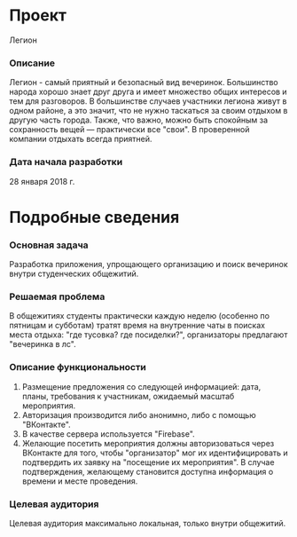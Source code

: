 # Проект
Легион

### Описание
Легион - самый приятный и безопасный вид вечеринок. Большинство народа хорошо знает друг друга и имеет множество общих интересов и тем для разговоров. В большинстве случаев участники легиона живут в одном районе, а это значит, что не нужно таскаться за своим отдыхом в другую часть города. Также, что важно, можно быть спокойным за сохранность вещей — практически все "свои". В проверенной компании отдыхать всегда приятней.

### Дата начала разработки

28 января 2018 г.

# Подробные сведения

### Основная задача
Разработка приложения, упрощающего организацию и поиск вечеринок внутри студенческих общежитий.

### Решаемая проблема
В общежитиях студенты практически каждую неделю (особенно по пятницам и субботам) тратят время на внутренние чаты в поисках места отдыха: "где тусовка? где посиделки?", организаторы предлагают "вечеринка в лс". 

### Описание функциональности
1) Размещение предложения со следующей информацией: дата, планы, требования к участникам, ожидаемый масштаб мероприятия.
2) Авторизация производится либо анонимно, либо с помощью "ВКонтакте".
3) В качестве сервера используется "Firebase".
4) Желающие посетить мероприятия должны авторизоваться через ВКонтакте для того, чтобы "организатор" мог их идентифицировать и подтвердить их заявку на "посещение их мероприятия". В случае подтверждения, желающему становится доступна информация о времени и месте проведения.

### Целевая аудитория
Целевая аудитория максимально локальная, только внутри общежитий.

